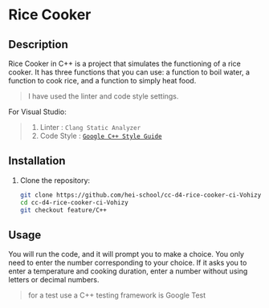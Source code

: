 # Rice Cooker

## Description

Rice Cooker in C++ is a project that simulates the functioning of a rice cooker. It has three functions that you can use: a function to boil water, a function to cook rice, and a function to simply heat food.

> I have used the linter and code style settings.

For Visual Studio:

> 1.  Linter : `Clang Static Analyzer`
> 2.  Code Style : [`Google C++ Style Guide`](https://google.github.io/styleguide/cppguide.html)

## Installation

1. Clone the repository:

   ```bash
   git clone https://github.com/hei-school/cc-d4-rice-cooker-ci-Vohizy
   cd cc-d4-rice-cooker-ci-Vohizy
   git checkout feature/C++
   ```

## Usage

You will run the code, and it will prompt you to make a choice. You only need to enter the number corresponding to your choice. If it asks you to enter a temperature and cooking duration, enter a number without using letters or decimal numbers.

> for a test use a C++ testing framework is Google Test
